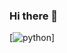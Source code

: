 ### Hi there 👋

[![python](https://img.shields.io/badge/Python-3776AB?style=for-the-badge&logo=python&logoColor=white)]
